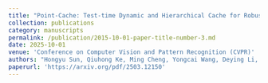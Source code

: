 ```yaml
---
title: "Point-Cache: Test-time Dynamic and Hierarchical Cache for Robust and Generalizable Point Cloud Analysis"
collection: publications
category: manuscripts
permalink: /publication/2015-10-01-paper-title-number-3.md
date: 2025-10-01
venue: 'Conference on Computer Vision and Pattern Recognition (CVPR)'
authors: "Hongyu Sun, Qiuhong Ke, Ming Cheng, Yongcai Wang, Deying Li, Changxin Gou, Jianfei Cai"
paperurl: 'https://arxiv.org/pdf/2503.12150'
---
```


